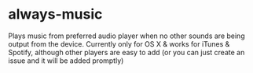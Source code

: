# always-music
Plays music from preferred audio player when no other sounds are being output from the device. Currently only for OS X & works for iTunes & Spotify, although other players are easy to add (or you can just create an issue and it will be added promptly)
